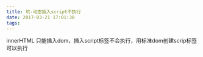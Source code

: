 ```yaml
---
title: 坑-动态插入script不执行
date: 2017-03-21 17:01:30
tags:
---
```



innerHTML 只能插入dom，插入script标签不会执行，用标准dom创建scrip标签可以执行
